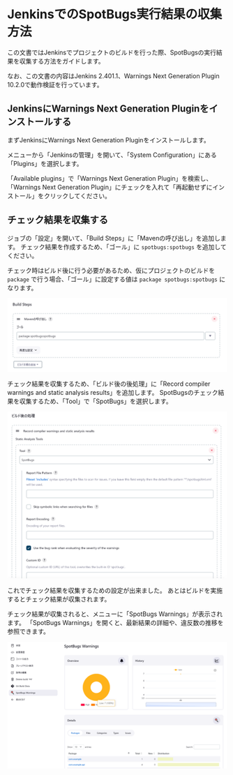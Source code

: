 # JenkinsでのSpotBugs実行結果の収集方法

この文書ではJenkinsでプロジェクトのビルドを行った際、SpotBugsの実行結果を収集する方法をガイドします。

なお、この文書の内容はJenkins 2.401.1、Warnings Next Generation Plugin 10.2.0で動作検証を行っています。

## JenkinsにWarnings Next Generation Pluginをインストールする

まずJenkinsにWarnings Next Generation Pluginをインストールします。

メニューから「Jenkinsの管理」を開いて、「System Configuration」にある「Plugins」を選択します。

「Available plugins」で「Warnings Next Generation Plugin」を検索し、「Warnings Next Generation Plugin」にチェックを入れて「再起動せずにインストール」をクリックしてください。

## チェック結果を収集する

ジョブの「設定」を開いて、「Build Steps」に「Mavenの呼び出し」を追加します。
チェック結果を作成するため、「ゴール」に `spotbugs:spotbugs` を追加してください。

チェック時はビルド後に行う必要があるため、仮にプロジェクトのビルドを `package` で行う場合、「ゴール」に設定する値は `package spotbugs:spotbugs` になります。

![](./assets/jenkins-spotbugs-build.png)

チェック結果を収集するため、「ビルド後の後処理」に「Record compiler warnings and static analysis results」を追加します。
SpotBugsのチェック結果を収集するため、「Tool」で「SpotBugs」を選択します。

![](./assets/jenkins-spotbugs-postbuild.png)

これでチェック結果を収集するための設定が出来ました。
あとはビルドを実施するとチェック結果が収集されます。

チェック結果が収集されると、メニューに「SpotBugs Warnings」が表示されます。
「SpotBugs Warnings」を開くと、最新結果の詳細や、違反数の推移を参照できます。

![](./assets/jenkins-spotbugs-warnings.png)

